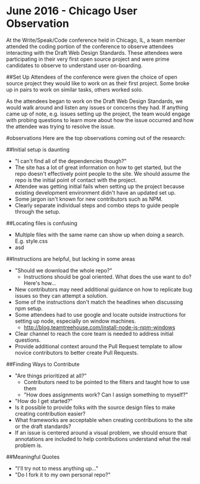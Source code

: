 June 2016 - Chicago User Observation
===================  
At the Write/Speak/Code conference held in Chicago, IL, a team member attended the coding portion of the conference to observe attendees interacting with the Draft Web Design Standards. These attendees were participating in their very first open source project and were prime candidates to observe to understand user on-boarding.

##Set Up
Attendees of the conference were given the choice of open source project they would like to work on as their first project. Some broke up in pairs to work on similar tasks, others worked solo.

As the attendees began to work on the Draft Web Design Standards, we would walk around and listen any issues or concerns they had. If anything came up of note, e.g. issues setting up the project, the team would engage with probing questions to learn more about how the issue occurred and how the attendee was trying to resolve the issue.

#observations
Here are the top observations coming out of the research:

##Initial setup is daunting
* "I can't find all of the dependencies though?"
* The site has a lot of great information on how to get started, but the repo doesn't effectively point people to the site. We should assume the repo is the initial point of contact with the project.
* Attendee was getting initial fails when setting up the project because existing development environment didn't have an updated set up.
* Some jargon isn't known for new contributors such as NPM.
* Clearly separate individual steps and combo steps to guide people through the setup.

##Locating files is confusing
* Multiple files with the same name can show up when doing a search. E.g. style.css
* asd

##Instructions are helpful, but lacking in some areas
* "Should we download the whole repo?"
  * Instructions should be goal oriented. What does the use want to do? Here's how...
* New contributors may need additional guidance on how to replicate bug issues so they can attempt a solution.
* Some of the instructions don't match the headlines when discussing npm setup.
* Some attendees had to use google and locate outside instructions for setting up node, especially on window machines.
  * http://blog.teamtreehouse.com/install-node-js-npm-windows
* Clear channel to reach the core team is needed to address initial questions.
* Provide additional context around the Pull Request template to allow novice contributors to better create Pull Requests.

##Finding Ways to Contribute
* "Are things prioritized at all?"
  * Contributors need to be pointed to the filters and taught how to use them
  * "How does assignments work? Can I assign something to myself?"
* "How do I get started?"
* Is it possible to provide folks with the source design files to make creating contribution easier?
* What frameworks are acceptable when creating contributions to the site or the draft standards?
* If an issue is centered around a visual problem, we should ensure that annotations are included to help contributions understand what the real problem is.

##Meaningful Quotes
* "I'll try not to mess anything up..."
* "Do I fork it to my own personal repo?"
